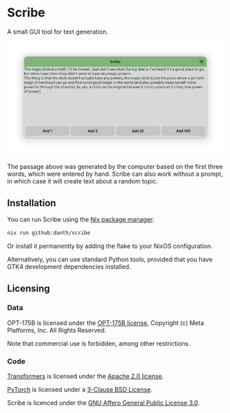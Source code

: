 # Scribe

A small GUI tool for text generation.

![Screenshot](./screenshot.png)

The passage above was generated by the computer based on the first three words,
which were entered by hand. Scribe can also work without a prompt, in which
case it will create text about a random topic.

## Installation

You can run Scribe using the [Nix package manager](https://nixos.org/):

```sh
nix run github:danth/scribe
```

Or install it permanently by adding the flake to your NixOS configuration.

Alternatively, you can use standard Python tools, provided that you have
GTK4 development dependencies installed.

## Licensing

### Data

OPT-175B is licensed under the [OPT-175B license](https://github.com/facebookresearch/metaseq/blob/main/projects/OPT/MODEL_LICENSE.md),
Copyright (c) Meta Platforms, Inc. All Rights Reserved.

Note that commercial use is forbidden, among other restrictions.

### Code

[Transformers](https://github.com/huggingface/transformers) is licensed under the
[Apache 2.0 license](https://github.com/huggingface/transformers/blob/main/LICENSE).

[PyTorch](https://pytorch.org/) is licensed under a
[3-Clause BSD License](https://github.com/pytorch/pytorch/blob/master/LICENSE).

Scribe is licenced under the [GNU Affero General Public License 3.0](./LICENSE).
